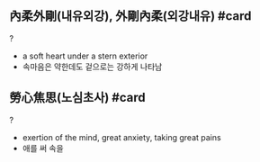 ## 內柔外剛(내유외강), 外剛內柔(외강내유) #card
?
- a soft heart under a stern exterior
- 속마음은 약한데도 겉으로는 강하게 나타남
<!--SR:!2025-01-15,58,228-->

## 勞心焦思(노심초사) #card
?
- exertion of the mind, great anxiety, taking great pains
- 애를 써 속을
<!--SR:!2024-12-25,9,150-->